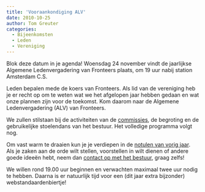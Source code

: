 ```yaml
---
title: 'Vooraankondiging ALV'
date: 2010-10-25
author: Tom Greuter
categories:
  - Bijeenkomsten
  - Leden
  - Vereniging
---
```


Blok deze datum in je agenda! Woensdag 24 november vindt de jaarlijkse Algemene Ledenvergadering van Fronteers plaats, om 19 uur nabij station Amsterdam C.S.

Leden bepalen mede de koers van Fronteers. Als lid van de vereniging heb je er recht op om te weten wat we het afgelopen jaar hebben gedaan en wat onze plannen zijn voor de toekomst. Kom daarom naar de Algemene Ledenvergadering (ALV) van Fronteers.

We zullen stilstaan bij de activiteiten van de [commissies](/vereniging/commissies), de begroting en de gebruikelijke stoelendans van het bestuur. Het volledige programma volgt nog.

Om vast warm te draaien kun je je verdiepen in de [notulen van vorig jaar](/vereniging/bestuur/notulen/27-11-09). Als je zaken aan de orde wilt stellen, voorstellen in wilt dienen of andere goede ideeën hebt, neem dan [contact op met het bestuur](/contact), graag zelfs!

We willen rond 19.00 uur beginnen en verwachten maximaal twee uur nodig te hebben. Daarna is er natuurlijk tijd voor een (dit jaar extra bijzonder) webstandaardenbiertje!
